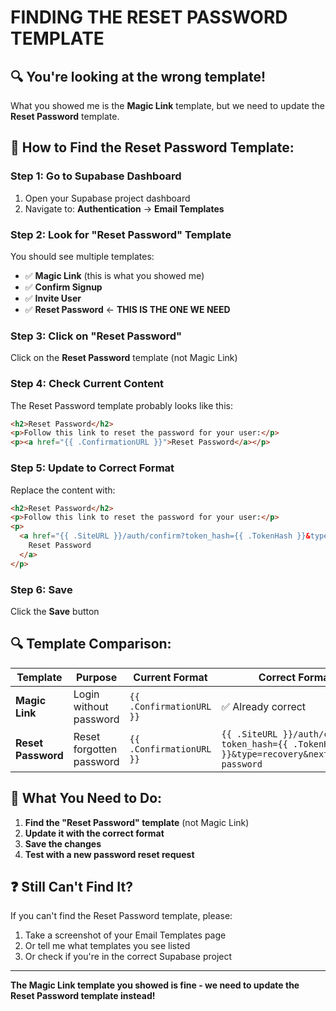 # FINDING THE RESET PASSWORD TEMPLATE

## 🔍 **You're looking at the wrong template!**

What you showed me is the **Magic Link** template, but we need to update the **Reset Password** template.

## 📍 **How to Find the Reset Password Template:**

### **Step 1: Go to Supabase Dashboard**
1. Open your Supabase project dashboard
2. Navigate to: **Authentication** → **Email Templates**

### **Step 2: Look for "Reset Password" Template**
You should see multiple templates:
- ✅ **Magic Link** (this is what you showed me)
- ✅ **Confirm Signup** 
- ✅ **Invite User**
- ✅ **Reset Password** ← **THIS IS THE ONE WE NEED**

### **Step 3: Click on "Reset Password"**
Click on the **Reset Password** template (not Magic Link)

### **Step 4: Check Current Content**
The Reset Password template probably looks like this:
```html
<h2>Reset Password</h2>
<p>Follow this link to reset the password for your user:</p>
<p><a href="{{ .ConfirmationURL }}">Reset Password</a></p>
```

### **Step 5: Update to Correct Format**
Replace the content with:
```html
<h2>Reset Password</h2>
<p>Follow this link to reset the password for your user:</p>
<p>
  <a href="{{ .SiteURL }}/auth/confirm?token_hash={{ .TokenHash }}&type=recovery&next=/reset-password">
    Reset Password
  </a>
</p>
```

### **Step 6: Save**
Click the **Save** button

## 🔍 **Template Comparison:**

| Template | Purpose | Current Format | Correct Format |
|----------|---------|----------------|----------------|
| **Magic Link** | Login without password | `{{ .ConfirmationURL }}` | ✅ Already correct |
| **Reset Password** | Reset forgotten password | `{{ .ConfirmationURL }}` | `{{ .SiteURL }}/auth/confirm?token_hash={{ .TokenHash }}&type=recovery&next=/reset-password` |

## 🎯 **What You Need to Do:**

1. **Find the "Reset Password" template** (not Magic Link)
2. **Update it with the correct format**
3. **Save the changes**
4. **Test with a new password reset request**

## ❓ **Still Can't Find It?**

If you can't find the Reset Password template, please:
1. Take a screenshot of your Email Templates page
2. Or tell me what templates you see listed
3. Or check if you're in the correct Supabase project

---

**The Magic Link template you showed is fine - we need to update the Reset Password template instead!**
